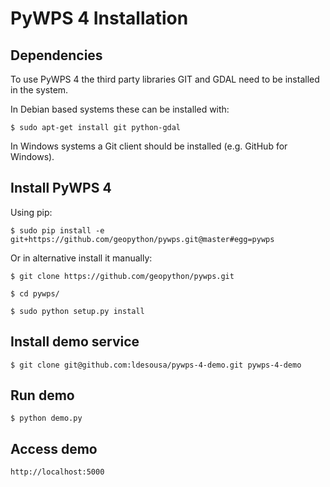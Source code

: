 PyWPS 4 Installation
====================

Dependencies
------------

To use PyWPS 4 the third party libraries GIT and GDAL need to be installed in the system.

In Debian based systems these can be installed with:

    $ sudo apt-get install git python-gdal
    
In Windows systems a Git client should be installed (e.g. GitHub for Windows).
    
Install PyWPS 4
---------------

Using pip: 

    $ sudo pip install -e git+https://github.com/geopython/pywps.git@master#egg=pywps

Or in alternative install it manually:

    $ git clone https://github.com/geopython/pywps.git
    
    $ cd pywps/
    
    $ sudo python setup.py install

Install demo service
--------------------

    $ git clone git@github.com:ldesousa/pywps-4-demo.git pywps-4-demo
    

Run demo
--------

    $ python demo.py
    
Access demo
-----------

    http://localhost:5000
